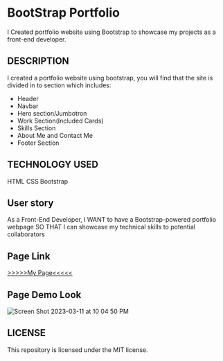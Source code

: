 # BootStrap Portfolio

I Created portfolio website using Bootstrap to showcase my projects as a front-end developer.
    
## DESCRIPTION
I created a portfolio website using bootstrap, you will find that the site is divided in to section
which includes:
* Header
* Navbar
* Hero section/Jumbotron
* Work Section(Included Cards)
* Skills Section
* About Me and Contact Me 
* Footer Section
## TECHNOLOGY USED
HTML
CSS
Bootstrap

## User story
As a Front-End Developer,
I WANT to have a Bootstrap-powered portfolio webpage
SO THAT I can showcase my technical skills to potential collaborators
## Page Link

[>>>>>My Page<<<<<](https://kaystringscode.github.io/Bootstrap-Portfolio./)


## Page Demo Look

![Screen Shot 2023-03-11 at 10 04 50 PM](https://user-images.githubusercontent.com/118690255/224513460-fb6d56f4-75d3-4e51-bab1-35d8a2aeaa81.png)



## LICENSE
This repository is licensed under the MIT license.
